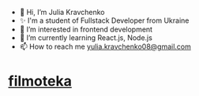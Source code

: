 - 👋 Hi, I’m Julia Kravchenko
- ✨ I'm a student of Fullstack Developer from Ukraine
- 👀 I’m interested in frontend development
- 🌱 I’m currently learning React.js, Node.js
- 📫 How to reach me yulia.kravchenko08@gmail.com


<!---
JuliaKravchenko8/JuliaKravchenko8 is a ✨ special ✨ repository because its `README.md` (this file) appears on your GitHub profile.
You can click the Preview link to take a look at your changes.
--->
# [filmoteka](https://iankafil.github.io/project-group-5-js/)
